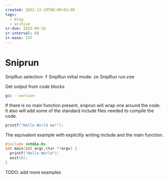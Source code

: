 ```yaml
---
created: 2022-12-29T00:00+03:00
tags:
  - blog
  - archive
sr-due: 2025-09-16
sr-interval: 68
sr-ease: 247
---
```


# Sniprun

SnipRun selection:<wbr class="f"> <kbd>f</kbd> SnipRun initial mode:<wbr class="f"> <kbd><leader>ze</kbd> SnipRun run:<wbr class="f"> <kbd><leader>zee</kbd>

Get output from code blocks

```bash
gcc --version
```

If there is no main function present, sniprun will wrap one around the code. It also will add some of the standard include files needed to compile the code.

```c
printf("Hello World me!");
```

The equivalent example with explicitly writing include and the main function.

```c
#include <stdio.h>
int main(int argc,char **argv) {
  printf("Hello World");
  exit(0);
}
```

TODO: add more examples
